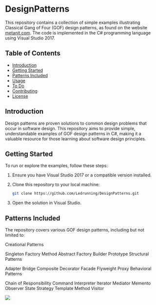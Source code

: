 # DesignPatterns

This repository contains a collection of simple examples illustrating Classical Gang of Four (GOF) design patterns, as found on the website [metanit.com](https://metanit.com). The code is implemented in the C# programming language using Visual Studio 2017.

## Table of Contents
- [Introduction](#introduction)
- [Getting Started](#getting-started)
- [Patterns Included](#patterns-included)
- [Usage](#usage)
- [To Do](#to-do)
- [Contributing](#contributing)
- [License](#license)

## Introduction

Design patterns are proven solutions to common design problems that occur in software design. This repository aims to provide simple, understandable examples of GOF design patterns in C#, making it a valuable resource for those learning about software design principles.

## Getting Started

To run or explore the examples, follow these steps:

1. Ensure you have Visual Studio 2017 or a compatible version installed.
2. Clone this repository to your local machine:

   ```bash
   git clone https://github.com/Ledrunning/DesignPatterns.git
3. Open the solution in Visual Studio.

## Patterns Included
The repository covers various GOF design patterns, including but not limited to:

Creational Patterns

Singleton
Factory Method
Abstract Factory
Builder
Prototype
Structural Patterns

Adapter
Bridge
Composite
Decorator
Facade
Flyweight
Proxy
Behavioral Patterns

Chain of Responsibility
Command
Interpreter
Iterator
Mediator
Memento
Observer
State
Strategy
Template Method
Visitor


![](https://habrastorage.org/webt/xa/iz/zr/xaizzrlrbyockc7vdaffc3fm2gw.png)
